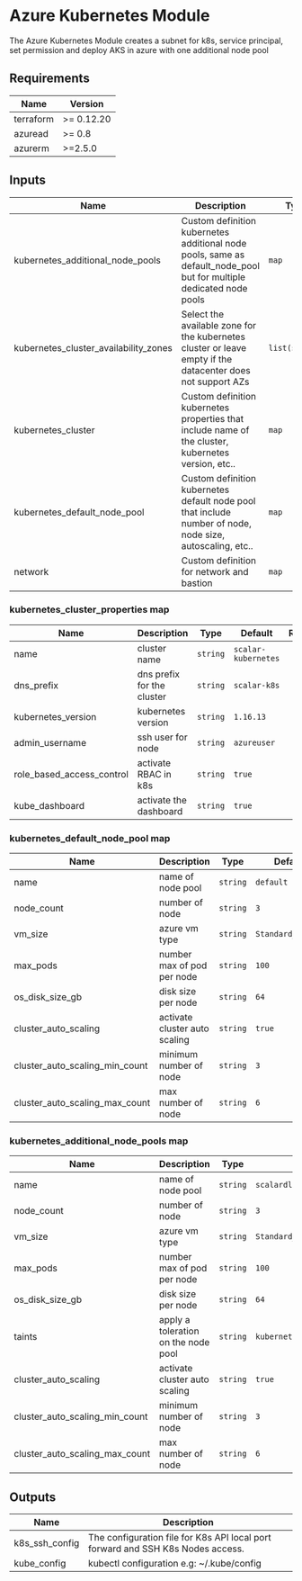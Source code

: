 # Azure Kubernetes Module

The Azure Kubernetes Module creates a subnet for k8s, service principal, set permission and deploy AKS in azure with one additional node pool

## Requirements

| Name | Version |
|------|---------|
| terraform | >= 0.12.20 |
| azuread | >= 0.8 |
| azurerm | >=2.5.0 |

## Inputs

| Name | Description | Type | Default | Required |
|------|-------------|------|---------|:--------:|
| kubernetes_additional_node_pools | Custom definition kubernetes additional node pools, same as default_node_pool but for multiple dedicated node pools | `map` | `{}` | no |
| kubernetes_cluster_availability_zones | Select the available zone for the kubernetes cluster or leave empty if the datacenter does not support AZs | `list(string)` | `[]` | no |
| kubernetes_cluster | Custom definition kubernetes properties that include name of the cluster, kubernetes version, etc.. | `map` | `{}` | no |
| kubernetes_default_node_pool | Custom definition kubernetes default node pool that include number of node, node size, autoscaling, etc.. | `map` | `{}` | no |
| network | Custom definition for network and bastion | `map` | `{}` | no |

### kubernetes_cluster_properties map

| Name | Description | Type | Default | Required |
|------|-------------|------|---------|:--------:|
| name | cluster name | `string` | `scalar-kubernetes` | no |
| dns_prefix | dns prefix for the cluster | `string` | `scalar-k8s` | no |
| kubernetes_version | kubernetes version | `string` | `1.16.13` | no|
| admin_username | ssh user for node | `string` | `azureuser` | no |
| role_based_access_control | activate RBAC in k8s | `string` | `true` | no |
| kube_dashboard | activate the dashboard | `string` | `true` | no |

### kubernetes_default_node_pool map

| Name | Description | Type | Default | Required |
|------|-------------|------|---------|:--------:|
| name | name of node pool | `string` | `default` | no |
| node_count | number of node | `string` | `3` | no |
| vm_size | azure vm type | `string` | `Standard_DS2_v2` | no |
| max_pods | number max of pod per node | `string` | `100` | no |
| os_disk_size_gb | disk size per node | `string` | `64` | no |
| cluster_auto_scaling | activate cluster auto scaling | `string` | `true` | no |
| cluster_auto_scaling_min_count | minimum number of node| `string` | `3` | no |
| cluster_auto_scaling_max_count | max number of node | `string` | `6` | no |

### kubernetes_additional_node_pools map

| Name | Description | Type | Default | Required |
|------|-------------|------|---------|:--------:|
| name | name of node pool | `string` | `scalardl` | no |
| node_count | number of node | `string` | `3` | no |
| vm_size | azure vm type | `string`| `Standard_DS2_v2` | no |
| max_pods | number max of pod per node | `string` | `100` | no |
| os_disk_size_gb | disk size per node | `string` | `64` | no |
| taints | apply a toleration on the node pool | `string` | `kubernetes.io/app=scalardl:NoSchedule` | no |
| cluster_auto_scaling | activate cluster auto scaling | `string` | `true` | no |
| cluster_auto_scaling_min_count | minimum number of node| `string` | `3` | no |
| cluster_auto_scaling_max_count | max number of node | `string` | `6` | no |

## Outputs

| Name | Description |
|------|-------------|
| k8s_ssh_config |The configuration file for K8s API local port forward and SSH K8s Nodes access. |
| kube_config | kubectl configuration e.g: ~/.kube/config |
